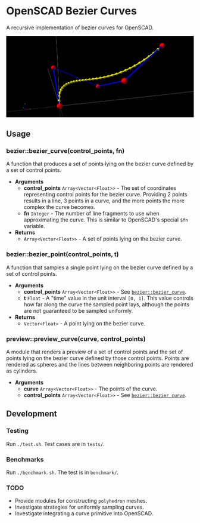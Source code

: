 # OpenSCAD Bezier Curves

A recursive implementation of bezier curves for OpenSCAD.

![preview](./examples/example.png)

## Usage

### bezier::bezier_curve(control_points, fn)

A function that produces a set of points lying on the bezier curve defined
by a set of control points.

- **Arguments**
    - **control_points** `Array<Vector<Float>>` - The set of coordinates
        representing control points for the bezier curve. Providing 2 points
        results in a line, 3 points in a curve, and the more points the more
        complex the curve becomes.
    - **fn** `Integer` - The number of line fragments to use when approximating
        the curve. This is similar to OpenSCAD's special `$fn` variable.
- **Returns**
    - `Array<Vector<Float>>` - A set of points lying on the bezier curve.

### bezier::bezier_point(control_points, t)

A function that samples a single point lying on the bezier curve defined by a
set of control points.

- **Arguments**
    - **control_points** `Array<Vector<Float>>` - See [`bezier::bezier_curve`][0].
    - **t** `Float` - A "time" value in the unit interval `[0, 1]`. This value
        controls how far along the curve the sampled point lays, although the
        points are not guaranteed to be sampled uniformly.
- **Returns**
    - `Vector<Float>` - A point lying on the bezier curve.

### preview::preview_curve(curve, control_points)

A module that renders a preview of a set of control points and the set of points
lying on the bezier curve defined by those control points. Points are rendered
as spheres and the lines between neighboring points are rendered as cylinders.

- **Arguments**
    - **curve** `Array<Vector<Float>>` - The points of the curve.
    - **control_points** `Array<Vector<Float>>` - See [`bezier::bezier_curve`][0].

## Development

### Testing

Run `./test.sh`. Test cases are in `tests/`.

### Benchmarks

Run `./benchmark.sh`. The test is in `benchmark/`.

### TODO

- Provide modules for constructing `polyhedron` meshes.
- Investigate strategies for uniformly sampling curves.
- Investigate integrating a curve primitive into OpenSCAD.

[0]: #bezierbezier_curvecontrol_points-fn
